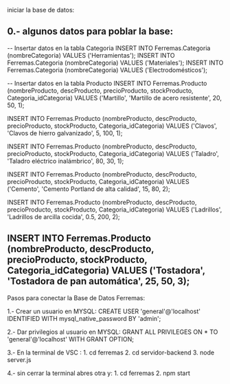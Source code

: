iniciar la base de datos:

0.- algunos datos para poblar la base:
-----------------------------------------------------------------------------------------------------------------------
-- Insertar datos en la tabla Categoria
INSERT INTO Ferremas.Categoria (nombreCategoria) VALUES ('Herramientas');
INSERT INTO Ferremas.Categoria (nombreCategoria) VALUES ('Materiales');
INSERT INTO Ferremas.Categoria (nombreCategoria) VALUES ('Electrodomésticos');

-- Insertar datos en la tabla Producto
INSERT INTO Ferremas.Producto (nombreProducto, descProducto, precioProducto, stockProducto, Categoria_idCategoria) 
VALUES ('Martillo', 'Martillo de acero resistente', 20, 50, 1);

INSERT INTO Ferremas.Producto (nombreProducto, descProducto, precioProducto, stockProducto, Categoria_idCategoria) 
VALUES ('Clavos', 'Clavos de hierro galvanizado', 5, 100, 1);

INSERT INTO Ferremas.Producto (nombreProducto, descProducto, precioProducto, stockProducto, Categoria_idCategoria) 
VALUES ('Taladro', 'Taladro eléctrico inalámbrico', 80, 30, 1);

INSERT INTO Ferremas.Producto (nombreProducto, descProducto, precioProducto, stockProducto, Categoria_idCategoria) 
VALUES ('Cemento', 'Cemento Portland de alta calidad', 15, 80, 2);

INSERT INTO Ferremas.Producto (nombreProducto, descProducto, precioProducto, stockProducto, Categoria_idCategoria) 
VALUES ('Ladrillos', 'Ladrillos de arcilla cocida', 0.5, 200, 2);

INSERT INTO Ferremas.Producto (nombreProducto, descProducto, precioProducto, stockProducto, Categoria_idCategoria) 
VALUES ('Tostadora', 'Tostadora de pan automática', 25, 50, 3);
--------------------------------------------------------------------------------------------------------------------

Pasos para conectar la Base de Datos Ferremas:

1.- Crear un usuario en MYSQL: 
CREATE USER 'general'@'localhost' IDENTIFIED WITH mysql_native_password BY 'admin';

2.- Dar privilegios al usuario en MYSQL: 
GRANT ALL PRIVILEGES ON * TO 'general'@'localhost' WITH GRANT OPTION;

3.- En la terminal de VSC : 
	1. cd ferremas 
	2. cd servidor-backend 
	3. node server.js

4.- sin cerrar la terminal abres otra y: 
	1. cd ferremas 
	2. npm start

